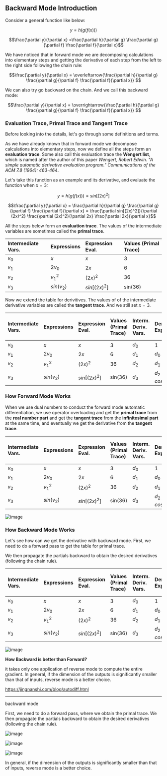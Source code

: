 ## Backward Mode Introduction

Consider a general function like below:

$$y = h ( g ( f(x) ) )$$

$$\frac{\partial y}{\partial x} =\frac{\partial h}{\partial g} \frac{\partial g}{\partial f} \frac{\partial f}{\partial x}$$

We have noticed that in forward mode we are decomposing calculations into elementary steps and getting the derivative of each step from the left to the right side following the chain rule:

$$\frac{\partial y}{\partial x} = \overleftarrow{\frac{\partial h}{\partial g} \frac{\partial g}{\partial f} \frac{\partial f}{\partial x}} $$

We can also try go backward on the chain. And we call this backward mode:

$$\frac{\partial y}{\partial x} = \overrightarrow{\frac{\partial h}{\partial g} \frac{\partial g}{\partial f} \frac{\partial f}{\partial x}} $$


### Evaluation Trace, Primal Trace and Tangent Trace

Before looking into the details, let's go through some definitions and terms. 

As we have already known that in forward mode we decompose calculations into elementary steps, now we define all the steps form an __evaluation trace__. Some also call this evaluation trace the __Wengert list__, which is named after the author of this paper *Wengert, Robert Edwin. "A simple automatic derivative evaluation program." Communications of the ACM 7.8 (1964): 463-464*.

Let's take this function as an example and its derivative, and evaluate the function when $x = 3$:

$$y = h ( g ( f(x) ) ) = sin[(2x)^2]$$

$$\frac{\partial y}{\partial x} = \frac{\partial h}{\partial g} \frac{\partial g}{\partial f} \frac{\partial f}{\partial x} = \frac{\partial sin[(2x)^2]}{\partial (2x)^2} \frac{\partial (2x)^2}{\partial 2x} \frac{\partial 2x}{\partial x}$$

All the steps below form an __evaluation trace__. The values of the intermediate variables are sometimes called the __primal trace__.

| Intermediate Vars.                | Expressions               | Expression Eval. | Values (Primal Trace)| 
|:----------------------------------|:--------------------------|:-----------------|:---------------------|
| $v_0$                             | $x$                       | $x$              | 3                    |
| $v_1$                             | $2v_0$                    | $2x$             | 6                    |
| $v_2$                             | $v_1^2$                   | $(2x)^2$         | 36                   |
| $v_3$                             | $sin(v_2)$                | $sin[(2x)^2]$    | sin(36)              |

Now we extend the table for derivitives. The values of of the intermediate derivative variables are called the __tangent trace__. And we still set $x = 3$.

| Intermediate Vars.                | Expressions               | Expression Eval. | Values (Primal Trace)|  Interm. Deriv. Vars.    | Deriv. Expressions     |   Deriv. Expressions Eval.    | Deriv. Values (Tangent Trace)| 
|:----------------------------------|:--------------------------|:----------------|:----------------------|:-------------------------|:-----------------------|:------------------------------|:----------------------------:|
| $v_0$                             | $x$                       | $x$             | 3                     |  $d_0$                   | 1                      | 1                             | 1                            |
| $v_1$                             | $2v_0$                    | $2x$            | 6                     |  $d_1$                   | $d_0 \cdot 2$          | 2                             | 2                            |
| $v_2$                             | $v_1^2$                   | $(2x)^2$        | 36                    |  $d_2$                   | $d_1 \cdot 2\cdot2x$   | $8x$                          | 24                           |
| $v_3$                             | $sin(v_2)$                | $sin[(2x)^2]$   | sin(36)               |  $d_3$                   | $d_2 \cdot cos[(2x)^2]$| $8x \cdot cos[(2x)^2]$        | 24cos(36)                    |

### How Forward Mode Works

When we use dual numbers to conduct the forward mode automatic differentiation, we use operator overloading and get the __primal trace__ from the __real number part__ and get the __tangent trace__ from the __infinitesimal part__ at the same time, and eventually we get the derivative from the __tangent trace__.

| Intermediate Vars.                | Expressions               | Expression Eval. | Values (Primal Trace)|  Interm. Deriv. Vars.    | Deriv. Expressions     |   Deriv. Expressions Eval.    | Deriv. Values (Tangent Trace)| Forward |
|:----------------------------------|:--------------------------|:----------------|:----------------------|:-------------------------|:-----------------------|:------------------------------|:----------------------------:|:-------:|          
| $v_0$                             | $x$                       | $x$             | 3                     |  $d_0$                   | 1                      | 1                             | 1                            |    ↓    |
| $v_1$                             | $2v_0$                    | $2x$            | 6                     |  $d_1$                   | $d_0 \cdot 2$          | 2                             | 2                            |    ↓    |
| $v_2$                             | $v_1^2$                   | $(2x)^2$        | 36                    |  $d_2$                   | $d_1 \cdot 2\cdot2x$   | $8x$                          | 24                           |    ↓    |
| $v_3$                             | $sin(v_2)$                | $sin[(2x)^2]$   | sin(36)               |  $d_3$                   | $d_2 \cdot cos[(2x)^2]$| $8x \cdot cos[(2x)^2]$        | 24cos(36)                    |    ↓    |

![image](https://github.com/mincongzhang/AAD/assets/5571030/b131db64-e1f2-4ccc-bc6b-0ec714272c3c)


### How Backward Mode Works

Let's see how can we get the derivative with backward mode. First, we need to do a forward pass to get the table for primal trace. 

We then propagate the partials backward to obtain the desired derivatives (following the chain rule).

| Intermediate Vars.                | Expressions               | Expression Eval. | Values (Primal Trace)|  Interm. Deriv. Vars.    | Deriv. Expressions     |   Deriv. Expressions Eval.    | Deriv. Values (Tangent Trace)| Backward |
|:----------------------------------|:--------------------------|:----------------|:----------------------|:-------------------------|:-----------------------|:------------------------------|:----------------------------:|:-------:|          
| $v_0$                             | $x$                       | $x$             | 3                     |  $d_0$                   | 1                      | 1                             | 1                            |    ↑    |
| $v_1$                             | $2v_0$                    | $2x$            | 6                     |  $d_1$                   | $d_0 \cdot 2$          | 2                             | 2                            |    ↑    |
| $v_2$                             | $v_1^2$                   | $(2x)^2$        | 36                    |  $d_2$                   | $d_1 \cdot 2\cdot2x$   | $8x$                          | 24                           |    ↑    |
| $v_3$                             | $sin(v_2)$                | $sin[(2x)^2]$   | sin(36)               |  $d_3$                   | $d_2 \cdot cos[(2x)^2]$| $8x \cdot cos[(2x)^2]$        | 24cos(36)                    |    ↑    |


![image](https://github.com/mincongzhang/AAD/assets/5571030/805edd2e-6ceb-4c9a-941e-a172231636eb)


__How Backward is better than Forward?__

it takes only one application of reverse mode to compute the entire gradient. In general, if the dimension of the outputs is significantly smaller than that of inputs, reverse mode is a better choice.


https://jingnanshi.com/blog/autodiff.html

-----------

backward mode

First, we need to do a forward pass, where we obtain the primal trace. We then propagate the partials backward to obtain the desired derivatives (following the chain rule).

![image](https://github.com/mincongzhang/AAD/assets/5571030/4a9bb3fa-656a-4266-a7c5-6248457d050e)

![image](https://github.com/mincongzhang/AAD/assets/5571030/55fd41aa-dd89-4392-8660-356870fe8256)

![image](https://github.com/mincongzhang/AAD/assets/5571030/56a0c03b-655a-44bb-b415-9e60826968c2)



In general, if the dimension of the outputs is significantly smaller than that of inputs, reverse mode is a better choice.
